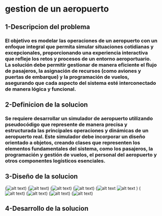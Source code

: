 # gestion de un aeropuerto 

## 1-Descripcion del problema 
### El objetivo es modelar las operaciones de un aeropuerto con un enfoque integral que permita simular situaciones cotidianas y excepcionales, proporcionando una experiencia interactiva que refleje los retos y procesos de un entorno aeroportuario. La solución debe permitir gestionar de manera eficiente el flujo de pasajeros, la asignación de recursos (como aviones y puertas de embarque) y la programación de vuelos, asegurando que cada aspecto del sistema esté interconectado de manera lógica y funcional.  

## 2-Definicion de la solucion 
### Se requiere desarrollar un simulador de aeropuerto utilizando pseudocódigo que represente de manera precisa y estructurada las principales operaciones y dinámicas de un aeropuerto real. Este simulador debe incorporar un diseño orientado a objetos, creando clases que representen los elementos fundamentales del sistema, como los pasajeros, la programación y gestión de vuelos, el personal del aeropuerto y otros componentes logísticos esenciales.

## 3-Diseño de la solucion 
 (![alt text](image.png))
 (![alt text](image-1.png))
(![alt text](image-2.png))
(![alt text](image-3.png))
(![alt text](image-4.png) ![alt text](image-5.png) )
(![alt text](image-6.png))
(![alt text](image-7.png))
(![alt text](image-8.png))
(![alt text](image-9.png))
## 4-Desarrollo de la solucion 